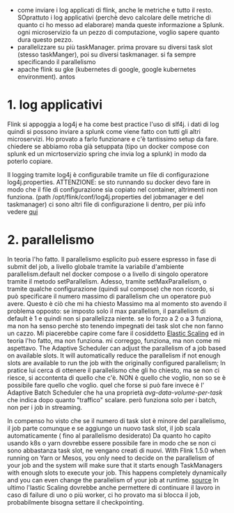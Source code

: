 - come inviare i log applicati di flink, anche le metriche e tutto il resto. SOprattuto i log applicativi (perchè devo calcolare delle metriche di quanto ci ho messo ad elaborare)
manda queste informazione a Splunk. ogni microservizio fa un pezzo di computazione, voglio sapere quanto dura questo pezzo.
- parallelizzare su più taskManager. prima provare su diversi task slot (stesso taskManger), poi su diversi taskmanager.
si fa sempre specificando il parallelismo
- apache flink su gke (kubernetes di google, google kubernetes environment). antos

# 1. log applicativi
Flink si appoggia a log4j e ha come best practice l'uso di slf4j. i dati di log quindi si possono inviare a splunk come viene fatto con tutti gli altri microservizi.
Ho provato a farlo funzionare e c'è tantissimo setup da fare. chiedere se abbiamo roba già setuppata (tipo un docker compose con splunk ed un micrtoservizio spring che invia log a splunk) in modo da poterlo copiare.

Il logging tramite log4j è configurabile tramite un file di configurazione log4j.properties. ATTENZIONE: se sto runnando su docker devo fare in modo che il file di configurazione sia copiato nel container, altrimenti non funziona.
(path /opt/flink/conf/log4j.properties del jobmanager e del taskmanager)
ci sono altri file di configurazione li dentro, per più info vedere [qui](https://nightlies.apache.org/flink/flink-docs-release-1.18/docs/deployment/advanced/logging/#configuring-log4j-2)
# 2. parallelismo
In teoria l'ho fatto.
Il parallelismo esplicito può essere espresso in fase di submit del job, a livello globale tramite la variabile d'ambiente parallelism.default nel docker compose o a livello di singolo operatore tramite il metodo setParallelism.
Adesso, tramite setMaxParallelism, o tramite qualche configurazione (quindi sul compose) che non ricordo, si può specificare il numero massimo di parallelism che un operatore può avere.
Questo è ciò che mi ha chiesto Massimo ma al momento sto avendo il problema opposto: se imposto solo il max parallelism, il parallelism di default è 1 e quindi non si parallelizza niente.
se lo forzo a 2 o a 3 funziona, ma non ha senso perchè sto tenendo impegnati dei task slot che non fanno un cazzo.
Mi piacerebbe capire come fare il cosiddetto [Elastic Scaling](https://nightlies.apache.org/flink/flink-docs-release-1.18/docs/deployment/elastic_scaling/#adaptive-scheduler) ed in teoria l'ho fatto, ma non funziona.
mi correggo, funziona, ma non come mi aspettavo.
The Adaptive Scheduler can adjust the parallelism of a job based on available slots. It will automatically reduce the parallelism if not enough slots are available to run the job with the originally configured parallelism;
In pratice lui cerca di ottenere il parallelismo che gli ho chiesto, ma se non ci riesce, si accontenta di quello che c'è. NON è quello che voglio, non so se è possibile fare quello che voglio.
quel che forse si può fare invece è l' Adaptive Batch Scheduler che ha una proprietà _avg-data-volume-per-task_ che indica dopo quanto "traffico" scalare. però funziona solo per i batch, non per i job in streaming.


In compenso ho visto che se il numero di task slot è minore del parallelismo, il job parte comunque e se aggiungo un nuovo task slot, il job scala automaticamente ( fino al parallelismo desiderato)
Da quanto ho capito usando k8s o yarn dovrebbe essere possibile fare in modo che se non ci sono abbastanza task slot, ne vengano creati di nuovi.
With Flink 1.5.0 when running on Yarn or Mesos, you only need to decide on the parallelism of your job and the system will make sure that it starts enough TaskManagers with enough slots to execute your job. This happens completely dynamically and you can even change the parallelism of your job at runtime.
[source](https://stackoverflow.com/questions/50719147/apache-flink-guideliness-for-setting-parallelism)
In ultimo l'lastic Scaling dovrebbe anche permettere di continuare il lavoro in caso di failure di uno o più worker, ci ho provato ma si blocca il job, probabilmente bisogna settare il checkpointing.
